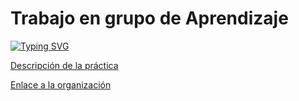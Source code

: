 # Trabajo en grupo de Aprendizaje
[![Typing SVG](https://readme-typing-svg.demolab.com?font=Fira+Code&pause=1000&width=435&lines=Bienvenido+al+mejor+grupo)](https://git.io/typing-svg)

[Descripción de la práctica](https://ull-mfp-aet.github.io/practicas/creando-un-perfil)

[Enlace a la organización](https://github.com/ull-mfp-aet-2223-alu0100770032)
